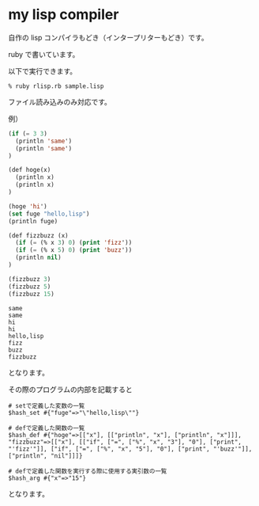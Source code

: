 # my lisp compiler

自作の lisp コンパイラもどき（インタープリターもどき）です。

ruby で書いています。

以下で実行できます。

```ruby:terminal
% ruby rlisp.rb sample.lisp
```

ファイル読み込みのみ対応です。

例）

```lisp
(if (= 3 3)
  (println 'same')
  (println 'same')
)

(def hoge(x)
  (println x)
  (println x)
)

(hoge 'hi')
(set fuge "hello,lisp")
(println fuge)

(def fizzbuzz (x)
  (if (= (% x 3) 0) (print 'fizz'))
  (if (= (% x 5) 0) (print 'buzz'))
  (println nil)
)

(fizzbuzz 3)
(fizzbuzz 5)
(fizzbuzz 15)
```

```ruby:output
same
same
hi
hi
hello,lisp
fizz
buzz
fizzbuzz
```

となります。

その際のプログラムの内部を記載すると

```
# setで定義した変数の一覧
$hash_set #{"fuge"=>"\"hello,lisp\""}

# defで定義した関数の一覧
$hash_def #{"hoge"=>[["x"], [["println", "x"], ["println", "x"]]], "fizzbuzz"=>[["x"], [["if", ["=", ["%", "x", "3"], "0"], ["print", "'fizz'"]], ["if", ["=", ["%", "x", "5"], "0"], ["print", "'buzz'"]], ["println", "nil"]]]}

# defで定義した関数を実行する際に使用する実引数の一覧
$hash_arg #{"x"=>"15"}
```

となります。
